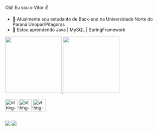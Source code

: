 Olá! Eu sou o Vitor ✌️

- 🔭 Atualmente sou estudante de Back-end na Universidade Norte do Paraná Unopar/Pitagoras
- 🌱 Estou aprendendo Java | MySQL | SpringFramework

<div>
<a href="https://beacons.ai/vthhv">
<img height="180em" src="https://github-readme-stats.vercel.app/api?username=vthhv&show_icons-true&theme=dracula&include_all_comits-true&count_private-true"/>
<img height="180em" src="https://github-readme-stats.vercel.app/api/top-langs/?username=vthhv&layout=compact&langs_count=16&theme=dracula"/>
</div>

<div style="display: inline_block"><br>
<img align="center" alt="vthhg-Java" heigth="30" width="40" src="https://cdn.jsdelivr.net/gh/devicons/devicon/icons/java/java-original-wordmark.svg" />
<img align="center" alt="vthhg-MySQL" heigth="30" width="40" src="https://cdn.jsdelivr.net/gh/devicons/devicon/icons/mysql/mysql-original-wordmark.svg" />
<img align="center" alt="vthhg-Spring" heigth="30" width="40" src="https://cdn.jsdelivr.net/gh/devicons/devicon/icons/spring/spring-original-wordmark.svg" />
</div>

##
    
<div>
  <a href="https://www.linkedin.com/in/vitor-visconsin-38a890253/" target="_blank"><img src="https://img.shields.io/badge/LinkedIn-0077B5?style=for-the-badge&logo=linkedin&logoColor=white"  target="_blank"></a>
  <a href="vitorvisconsin@gmail.com" target="_blank"><img src="https://img.shields.io/badge/Gmail-D14836?style=for-the-badge&logo=gmail&logoColor=white" target="_blank"></a>
  <a href=" " target="_blank"><img  target="_blank"></a>
</div>
